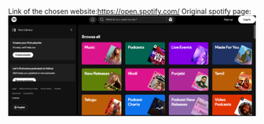 Link of the chosen website:https://open.spotify.com/
Original spotify page: ![image alt](https://github.com/ChetasiTrivedi/chetasi_react_assgn/blob/main/og.png?raw=true)



